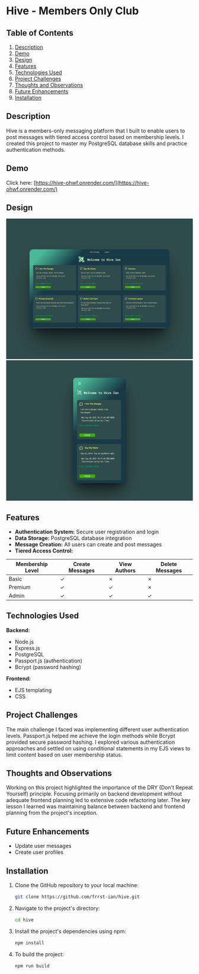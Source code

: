 # Hive - Members Only Club

## Table of Contents

1. [Description](#description)
2. [Demo](#demo)
3. [Design](#design)
4. [Features](#features)
5. [Technologies Used](#technologies-used)
6. [Project Challenges](#project-challenges)
7. [Thoughts and Observations](#thoughts-and-observations)
8. [Future Enhancements](#future-enhancements)
9. [Installation](#installation)

## Description

Hive is a members-only messaging platform that I built to enable users to post messages with tiered access control based on membership levels. I created this project to master my PostgreSQL database skills and practice authentication methods.

## Demo

Click here: [https://hive-ohwf.onrender.com/](https://hive-ohwf.onrender.com/)

## Design

<div align='center'>
<img src='/public/282shots_so.png' alt='Screenshot of desktop design'>
<img src='/public/329shots_so.png' alt='Screenshot of mobile design'>
</div>

## Features

- **Authentication System:** Secure user registration and login
- **Data Storage:** PostgreSQL database integration
- **Message Creation:** All users can create and post messages
- **Tiered Access Control:**

| Membership Level | Create Messages | View Authors | Delete Messages |
|------------------|----------------|--------------|-----------------|
| Basic | ✓ | ✗ | ✗ |
| Premium | ✓ | ✓ | ✗ |
| Admin | ✓ | ✓ | ✓ |

## Technologies Used

**Backend:**
- Node.js
- Express.js
- PostgreSQL
- Passport.js (authentication)
- Bcrypt (password hashing)

**Frontend:**
- EJS templating
- CSS

## Project Challenges

The main challenge I faced was implementing different user authentication levels. Passport.js helped me achieve the login methods while Bcrypt provided secure password hashing. I explored various authentication approaches and settled on using conditional statements in my EJS views to limit content based on user membership status.

## Thoughts and Observations

Working on this project highlighted the importance of the DRY (Don't Repeat Yourself) principle. Focusing primarily on backend development without adequate frontend planning led to extensive code refactoring later. The key lesson I learned was maintaining balance between backend and frontend planning from the project's inception.

## Future Enhancements

- Update user messages
- Create user profiles

## Installation

1. Clone the GitHub repository to your local machine:

   ```bash
   git clone https://github.com/frrst-ian/hive.git
   ```

2. Navigate to the project's directory:

   ```bash
   cd hive
   ```

3. Install the project's dependencies using npm:

   ```bash
   npm install
   ```

4. To build the project:

   ```bash
   npm run build
   ```